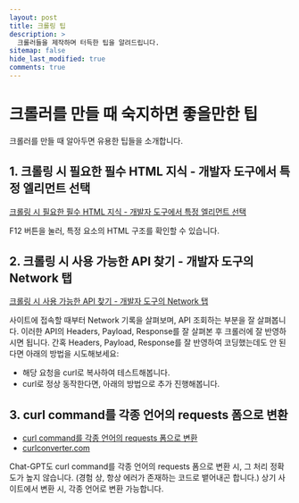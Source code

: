 ```yaml
---
layout: post
title: 크롤링 팁
description: >
  크롤러들을 제작하며 터득한 팁을 알려드립니다.
sitemap: false
hide_last_modified: true
comments: true
---
```


# 크롤러를 만들 때 숙지하면 좋을만한 팁

크롤러를 만들 때 알아두면 유용한 팁들을 소개합니다.

## 1. 크롤링 시 필요한 필수 HTML 지식 - 개발자 도구에서 특정 엘리먼트 선택

[크롤링 시 필요한 필수 HTML 지식 - 개발자 도구에서 특정 엘리먼트 선택](https://marketingscribbler.tistory.com/2)

F12 버튼을 눌러, 특정 요소의 HTML 구조를 확인할 수 있습니다.

## 2. 크롤링 시 사용 가능한 API 찾기 - 개발자 도구의 Network 탭

[크롤링 시 사용 가능한 API 찾기 - 개발자 도구의 Network 탭](https://velog.io/@minju1009/%EA%B0%9C%EB%B0%9C%EC%9E%90-%EB%8F%84%EA%B5%AC-Network%ED%8E%B8)

사이트에 접속할 때부터 Network 기록을 살펴보며, API 조회하는 부분을 잘 살펴봅니다. 이러한 API의 Headers, Payload, Response를 잘 살펴본 후 크롤러에 잘 반영하시면 됩니다. 간혹 Headers, Payload, Response를 잘 반영하여 코딩했는데도 안 된다면 아래의 방법을 시도해보세요:

- 해당 요청을 curl로 복사하여 테스트해봅니다.
- curl로 정상 동작한다면, 아래의 방법으로 추가 진행해봅니다.

## 3. curl command를 각종 언어의 requests 폼으로 변환

- [curl command를 각종 언어의 requests 폼으로 변환](https://gosmcom.tistory.com/130)
- [curlconverter.com](https://curlconverter.com/)

Chat-GPT도 curl command를 각종 언어의 requests 폼으로 변환 시, 그 처리 정확도가 높지 않습니다. (경험 상, 항상 에러가 존재하는 코드로 뱉어내곤 합니다.) 상기 사이트에서 변환 시, 각종 언어로 변환 가능합니다.

